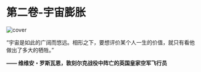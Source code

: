 # 第二卷-宇宙膨胀

![cover](./assets/cover.png)

“宇宙是如此的广阔而悠远。相形之下，要想评价某个人一生的价值，就只有看他做出了多大的牺牲。”

**—— 维维安・罗斯瓦恩，敦刻尔克战役中阵亡的英国皇家空军飞行员**
